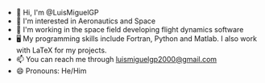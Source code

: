 - 👋 Hi, I'm @LuisMiguelGP
- 👀 I'm interested in Aeronautics and Space
- 🌱 I'm working in the space field developing flight dynamics software
- 🖥️ My programming skills include Fortran, Python and Matlab. I also work with LaTeX for my projects.
- 📫 You can reach me through luismiguelgp2000@gmail.com
- 😄 Pronouns: He/Him

<!---
LuisMiguelGP/LuisMiguelGP is a ✨ special ✨ repository because its `README.md` (this file) appears on your GitHub profile.
You can click the Preview link to take a look at your changes.
--->
